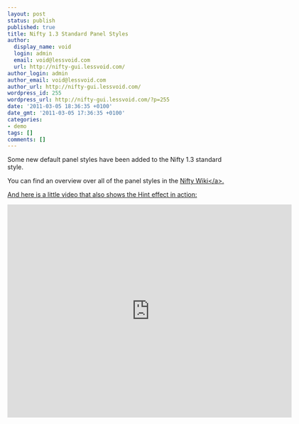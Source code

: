 ```yaml
---
layout: post
status: publish
published: true
title: Nifty 1.3 Standard Panel Styles
author:
  display_name: void
  login: admin
  email: void@lessvoid.com
  url: http://nifty-gui.lessvoid.com/
author_login: admin
author_email: void@lessvoid.com
author_url: http://nifty-gui.lessvoid.com/
wordpress_id: 255
wordpress_url: http://nifty-gui.lessvoid.com/?p=255
date: '2011-03-05 18:36:35 +0100'
date_gmt: '2011-03-05 17:36:35 +0100'
categories:
- demo
tags: []
comments: []
---
```

<p>Some new default panel styles have been added to the Nifty 1.3 standard style.</p>
<p>You can find an overview over all of the panel styles in the <a href="http:&#47;&#47;sourceforge.net&#47;apps&#47;mediawiki&#47;nifty-gui&#47;index.php?title=Nifty_Standard_Controls_%28Nifty_1.3%29">Nifty Wiki<&#47;a>.</p>
<p>And here is a little video that also shows the Hint effect in action:</p>
<p><iframe src="http:&#47;&#47;player.vimeo.com&#47;video&#47;20680252?color=FF7700" width="640" height="480" frameborder="0"><&#47;iframe>
<p><a href="http:&#47;&#47;vimeo.com&#47;20680252">Nifty 1.3 Standard Panel Styles<&#47;a> from <a href="http:&#47;&#47;vimeo.com&#47;user1070526">void<&#47;a> on <a href="http:&#47;&#47;vimeo.com">Vimeo<&#47;a>.<&#47;p></p>
<p>void</p>

